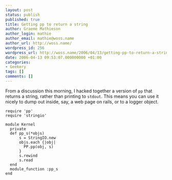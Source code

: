 ```yaml
---
layout: post
status: publish
published: true
title: Getting pp to return a string
author: Graeme Mathieson
author_login: mathie
author_email: mathie@woss.name
author_url: http://woss.name/
wordpress_id: 256
wordpress_url: http://woss.name/2006/04/13/getting-pp-to-return-a-string/
date: 2006-04-13 09:53:07.000000000 +01:00
categories:
- Geekery
tags: []
comments: []
---
```

From a discussion this morning, I hacked together a version of `pp` that returns a string, rather than printing to `stdout`.  This means you can use it nicely to dump out inside, say, a web page on rails, or to a logger object.

    require 'pp'
    require 'stringio'

    module Kernel
      private
      def pp_s(*objs)
          s = StringIO.new
          objs.each {|obj|
            PP.pp(obj, s)
          }
          s.rewind
          s.read
      end
      module_function :pp_s
    end
